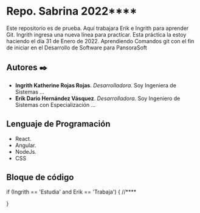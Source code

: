 # Repo. Sabrina 2022****

Este repositorio es de prueba. Aquí trabajara Erik e Ingrith para aprender Git.
Ingrith ingresa una nueva línea para practicar. Esta práctica la estoy haciendo el día 31 de Enero de 2022.
Aprendiendo Comandos git con el fin de iniciar en el Desarrollo de Software para PansoraSoft

## Autores ✒️

* **Ingrith Katherine Rojas Rojas**. *Desarrolladora*. Soy Ingeniera de Sistemas ...
* **Erik Dario Hernández Vásquez**. *Desarrolladora*. Soy Ingeniero de Sistemas con Especialización ...

## Lenguaje de Programación
* React.
* Angular.
* NodeJs.
* CSS

## Bloque de código

if (Ingrith == 'Estudia' and Erik == 'Trabaja') {
    //****
    
}
